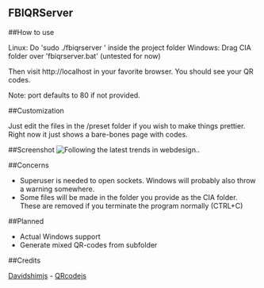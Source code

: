FBIQRServer
---
##How to use

Linux: Do 'sudo ./fbiqrserver <ciafolder> <port>' inside the project folder
Windows: Drag CIA folder over 'fbiqrserver.bat' (untested for now)

Then visit http://localhost in your favorite browser. You should see your QR codes.
 
Note: port defaults to 80 if not provided. 

##Customization

Just edit the files in the /preset folder if you wish to make things prettier.
Right now it just shows a bare-bones page with codes.

##Screenshot
![Following the latest trends in webdesign..](https://s30.postimg.org/wgslgb335/Screenshot_from_2017_01_16_14_58_17.png)

##Concerns

* Superuser is needed to open sockets. Windows will probably also throw a warning somewhere.
* Some files will be made in the folder you provide as the CIA folder. These are removed if you terminate the program normally (CTRL+C)

##Planned

* Actual Windows support
* Generate mixed QR-codes from subfolder

##Credits

[Davidshimjs](https://github.com/davidshimjs) - [QRcodejs](https://davidshimjs.github.io/qrcodejs/)
